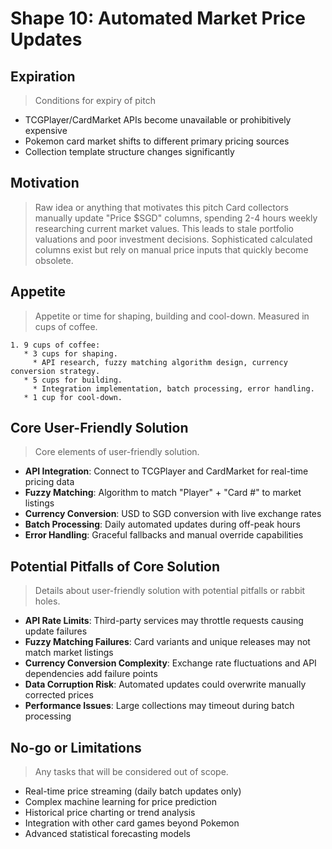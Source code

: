 # Shape 10: Automated Market Price Updates

## Expiration
> Conditions for expiry of pitch
- TCGPlayer/CardMarket APIs become unavailable or prohibitively expensive
- Pokemon card market shifts to different primary pricing sources
- Collection template structure changes significantly

## Motivation
> Raw idea or anything that motivates this pitch
Card collectors manually update "Price $SGD" columns, spending 2-4 hours weekly researching current market values. This leads to stale portfolio valuations and poor investment decisions. Sophisticated calculated columns exist but rely on manual price inputs that quickly become obsolete.

## Appetite
> Appetite or time for shaping, building and cool-down. Measured in cups of coffee.
```
1. 9 cups of coffee:
   * 3 cups for shaping.
     * API research, fuzzy matching algorithm design, currency conversion strategy.
   * 5 cups for building.
     * Integration implementation, batch processing, error handling.
   * 1 cup for cool-down.
```

## Core User-Friendly Solution
> Core elements of user-friendly solution.
- **API Integration**: Connect to TCGPlayer and CardMarket for real-time pricing data
- **Fuzzy Matching**: Algorithm to match "Player" + "Card #" to market listings
- **Currency Conversion**: USD to SGD conversion with live exchange rates
- **Batch Processing**: Daily automated updates during off-peak hours
- **Error Handling**: Graceful fallbacks and manual override capabilities

## Potential Pitfalls of Core Solution
> Details about user-friendly solution with potential pitfalls or rabbit holes.
- **API Rate Limits**: Third-party services may throttle requests causing update failures
- **Fuzzy Matching Failures**: Card variants and unique releases may not match market listings
- **Currency Conversion Complexity**: Exchange rate fluctuations and API dependencies add failure points
- **Data Corruption Risk**: Automated updates could overwrite manually corrected prices
- **Performance Issues**: Large collections may timeout during batch processing

## No-go or Limitations
> Any tasks that will be considered out of scope.
- Real-time price streaming (daily batch updates only)
- Complex machine learning for price prediction
- Historical price charting or trend analysis
- Integration with other card games beyond Pokemon
- Advanced statistical forecasting models
